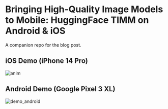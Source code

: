 # Bringing High-Quality Image Models to Mobile: HuggingFace TIMM on Android & iOS

A companion repo for the blog post.

## iOS Demo (iPhone 14 Pro)

![anim](https://user-images.githubusercontent.com/6821286/221345334-aa3386df-0f69-48ac-a597-e908245b06dd.gif)


## Android Demo (Google Pixel 3 XL)

![demo_android](https://user-images.githubusercontent.com/6821286/221761270-9083d89d-fc44-4fd7-85b7-9b673018022b.gif)
